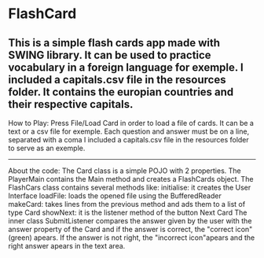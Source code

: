 # FlashCard

This is a simple flash cards app made with SWING library.
It can be used to practice vocabulary in a foreign language for exemple.
I included a capitals.csv file in the resources folder. 
It contains the europian countries and their respective capitals.
--------------------------------------------------------
How to Play:
  Press File/Load Card in order to load a file of cards. 
  It can be a text or a csv file for exemple.
  Each question and answer must be on a line, separated with a coma
  I included a capitals.csv file in the resources folder to serve as an exemple.
  
--------------------------------------------------------
About the code:
  The Card class is a simple POJO with 2 properties.
  The PlayerMain contains the Main method and creates a FlashCards object.
  The FlashCars class contains several methods like:
      initialise: it creates the User Interface
      loadFile: loads the opened file using the BufferedReader
      makeCard: takes lines from the previous method and ads them 
  to a list of type Card
      showNext: it is the listener method of the button Next Card
  The inner class SubmitListener compares the answer given by the user 
  with the answer property of the Card and if the answer is correct, 
  the "correct icon"(green) apears.
  If the answer is not right, the "incorrect icon"apears and the right answer
  apears in the text area. 
